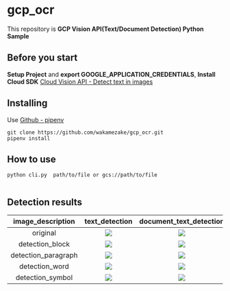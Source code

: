 # gcp_ocr
This repository is **GCP Vision API(Text/Document Detection) Python Sample**

## Before you start

**Setup Project** and **export GOOGLE_APPLICATION_CREDENTIALS**, **Install Cloud SDK**
[Cloud Vision API - Detect text in images](https://cloud.google.com/vision/docs/ocr)

## Installing

Use [Github - pipenv](https://github.com/pypa/pipenv)

```
git clone https://github.com/wakamezake/gcp_ocr.git
pipenv install
```

## How to use

```
python cli.py  path/to/file or gcs://path/to/file
```

```

```

## Detection results

|image_description|text_detection|document_text_detection|
|:---:|:---:|:---:|
|original|![](https://raw.githubusercontent.com/wakamezake/gcp_ocr/master/sample/1_eOkU7BNyO5Avh1xu62FxQw.png)|![](https://raw.githubusercontent.com/wakamezake/gcp_ocr/master/sample/1_eOkU7BNyO5Avh1xu62FxQw.png)|
|detection_block|![](https://raw.githubusercontent.com/wakamezake/gcp_ocr/master/sample/text_detection_block.jpg)|![](https://raw.githubusercontent.com/wakamezake/gcp_ocr/master/sample/document_detection_block.jpg)|
|detection_paragraph|![](https://raw.githubusercontent.com/wakamezake/gcp_ocr/master/sample/text_detection_para.jpg)|![](https://raw.githubusercontent.com/wakamezake/gcp_ocr/master/sample/document_detection_para.jpg)|
|detection_word|![](https://raw.githubusercontent.com/wakamezake/gcp_ocr/master/sample/text_detection_word.jpg)|![](https://raw.githubusercontent.com/wakamezake/gcp_ocr/master/sample/document_detection_word.jpg)|
|detection_symbol|![](https://raw.githubusercontent.com/wakamezake/gcp_ocr/master/sample/text_detection_symbol.jpg)|![](https://raw.githubusercontent.com/wakamezake/gcp_ocr/master/sample/document_detection_symbol.jpg)|